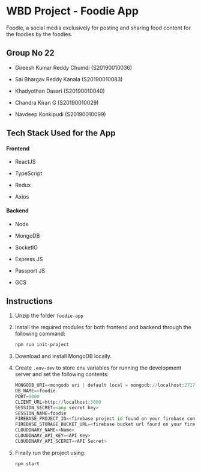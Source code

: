 # WBD Project - Foodie App

Foodie, a social media exclusively for posting and sharing food content for the foodies by the foodies.

## Group No 22

- Gireesh Kumar Reddy Chumdi (S20190010036)

-  Sai Bhargav Reddy Kanala (S20190010083)

- Khadyothan Dasari (S20190010040)

- Chandra Kiran G (S20190010029)

- Navdeep Konkipudi (S20190010099)



## Tech Stack Used for the App

#### Frontend

- ReactJS

- TypeScript

- Redux

- Axios

#### Backend

- Node

- MongoDB

- SocketIO

- Express JS

- Passport JS

- GCS



## Instructions

1. Unzip the folder `foodie-app`

2. Install the required modules for both frontend and backend through the following command:
   
   ```bash
   npm run init-project
   ```

3.  Download and install MongoDB locally.

4. Create `.env-dev` to store env variables for running the development server and set the following contents:
   
   ```python
   MONGODB_URI=<mongodb uri | default local = mongodb://localhost:2717 >
   DB_NAME=<foodie
   PORT=9000
   CLIENT_URL=http://localhost:3000
   SESSION_SECRET=<any secret key>
   SESSION_NAME=foodie
   FIREBASE_PROJECT_ID=<firebase project id found on your firebase config settigs>
   FIREBASE_STORAGE_BUCKET_URL=<firebase bucket url found on your firebase config settigs>
   CLOUDINARY_NAME=<Name>
   CLOUDINARY_API_KEY=<API Key>
   CLOUDINARY_API_SCERET=<API Secret>
   ```

5. Finally run the project using:
   
   ```bash
   npm start
   ```
   
   
